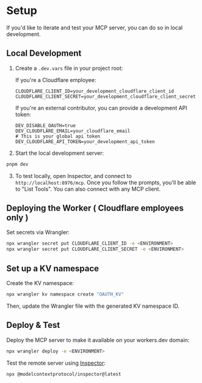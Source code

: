 # Setup

If you'd like to iterate and test your MCP server, you can do so in local development.

## Local Development

1. Create a `.dev.vars` file in your project root:

   If you're a Cloudflare employee:

   ```
   CLOUDFLARE_CLIENT_ID=your_development_cloudflare_client_id
   CLOUDFLARE_CLIENT_SECRET=your_development_cloudflare_client_secret
   ```

   If you're an external contributor, you can provide a development API token:

   ```
   DEV_DISABLE_OAUTH=true
   DEV_CLOUDFLARE_EMAIL=your_cloudflare_email
   # This is your global api token
   DEV_CLOUDFLARE_API_TOKEN=your_development_api_token
   ```

2. Start the local development server:

```bash
pnpm dev
```

3. To test locally, open Inspector, and connect to `http://localhost:8976/mcp`.
   Once you follow the prompts, you'll be able to "List Tools". You can also connect with any MCP client.

## Deploying the Worker ( Cloudflare employees only )

Set secrets via Wrangler:

```bash
npx wrangler secret put CLOUDFLARE_CLIENT_ID -e <ENVIRONMENT>
npx wrangler secret put CLOUDFLARE_CLIENT_SECRET -e <ENVIRONMENT>
```

## Set up a KV namespace

Create the KV namespace:

```bash
npx wrangler kv namespace create "OAUTH_KV"
```

Then, update the Wrangler file with the generated KV namespace ID.

## Deploy & Test

Deploy the MCP server to make it available on your workers.dev domain:

```bash
npx wrangler deploy -e <ENVIRONMENT>
```

Test the remote server using [Inspector](https://modelcontextprotocol.io/docs/tools/inspector):

```bash
npx @modelcontextprotocol/inspector@latest
```
